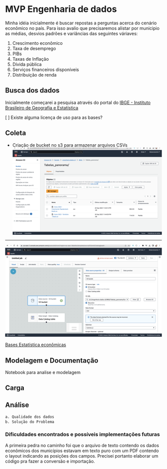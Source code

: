 # MVP Engenharia de dados
Minha idéia inicialmente é buscar repostas a perguntas acerca do cenário econômico no país.
Para isso avalio que precisaremos alistar por municipio as médias, desvios padrões e variâncias das seguintes váriaves:

1. Crescimento econômico
3. Taxa de desemprego
4. PIBs
5. Taxas de Inflação
6. Dívida pública
7. Serviços financeiros disponíveis
8. Distribuição de renda

## Busca dos dados
Inicialmente começarei a pesquisa através do portal do [IBGE - Instituto Brasileiro de Geografia e Estatística](https://www.ibge.gov.br/)

[ ] Existe alguma licença de uso para as bases?

## Coleta
- Criação de bucket no s3 para armazenar arquivos CSVs
![Alt text](image.png)
---
![Alt text](image-1.png)

[Bases Estatística econômicas](https://www.ibge.gov.br/estatisticas/economicas/contas-nacionais/9088-produto-interno-bruto-dos-municipios.html?=&t=downloads)

## Modelagem e Documentação
Notebook para analise e modelagem

## Carga

## Análise
    a. Qualidade dos dados
    b. Solução do Problema

### Dificuldades encontrados e possíveis implementações futuras

A primeira pedra no caminho foi que o arquivo de texto contendo os dados econômicos dos municípios estavam em texto puro com um PDF contendo o layout indicando as posições dos campos. Precisei portanto elaborar um código pra fazer a conversão e importação.